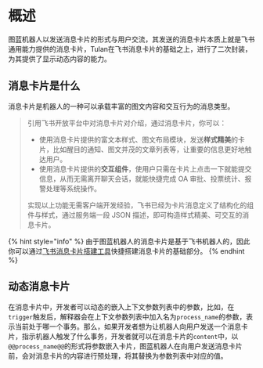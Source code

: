 # 概述

图蓝机器人以发送消息卡片的形式与用户交流，其发送的消息卡片本质上就是飞书通用能力提供的消息卡片，Tulan在飞书消息卡片的基础之上，进行了二次封装，为其提供了显示动态内容的能力。

## 消息卡片是什么

消息卡片是机器人的一种可以承载丰富的图文内容和交互行为的消息类型。

> 引用飞书开放平台中对消息卡片对介绍，通过消息卡片，你可以：
>
> * 使用消息卡片提供的富文本样式、图文布局模块，发送**样式精美**的卡片，比如醒目的通知、图文并茂的文章列表等，让重要的信息更好地触达用户。
> * 使用消息卡片提供的**交互组件**，使用户只需在卡片上点击一下就能提交信息，从而无需离开聊天会话，就能快捷完成 OA 审批、投票统计、报警处理等系统操作。
>
> 实现以上功能无需客户端开发经验，飞书已经为卡片消息定义了结构化的组件与样式，通过服务端一段 JSON 描述，即可构造样式精美、可交互的消息卡片。

{% hint style="info" %}
由于图蓝机器人的消息卡片是基于飞书机器人的，因此你可以通过[飞书消息卡片搭建工具](https://open.feishu.cn/tool/cardbuilder?from=howtoguide)快捷搭建消息卡片的基础部分。
{% endhint %}

## 动态消息卡片

在消息卡片中，开发者可以动态的嵌入上下文参数列表中的参数，比如，在`trigger`触发后，解释器会在上下文参数列表中加入名为`process_name`的参数，表示当前处于哪一个事务。那么，如果开发者想为让机器人向用户发送一个消息卡片，指示机器人触发了什么事务，开发者就可以在消息卡片的`content`中，以`@@process_name@@`的形式将参数嵌入卡片，图蓝机器人在向用户发送消息卡片前，会对消息卡片的内容进行预处理，将其替换为参数列表中对应的值。
